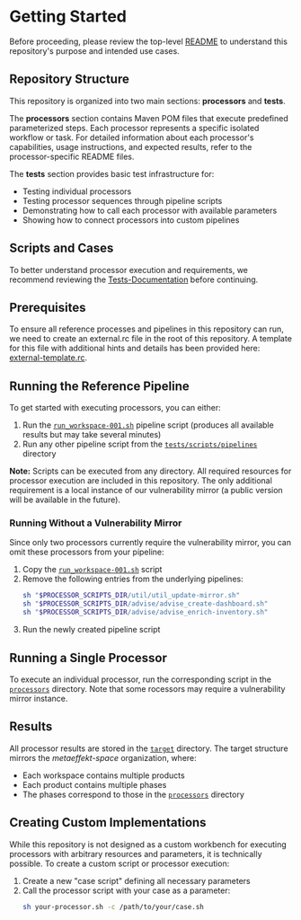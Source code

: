 # Getting Started

Before proceeding, please review the top-level [README](README.md) to understand this repository's purpose and intended 
use cases.

## Repository Structure

This repository is organized into two main sections: **processors** and **tests**.

The **processors** section contains Maven POM files that execute predefined parameterized steps. Each processor 
represents a specific isolated workflow or task. For detailed information about each processor's capabilities, usage 
instructions, and expected results, refer to the processor-specific README files.

The **tests** section provides basic test infrastructure for:
- Testing individual processors
- Testing processor sequences through pipeline scripts
- Demonstrating how to call each processor with available parameters
- Showing how to connect processors into custom pipelines

## Scripts and Cases

To better understand processor execution and requirements, we recommend reviewing the 
[Tests-Documentation](tests/README.md) before continuing.

## Prerequisites

To ensure all reference processes and pipelines in this repository can run, we need to create an external.rc file
in the root of this repository. A template for this file with additional hints and details has been provided here: 
[external-template.rc](external-template.rc).

## Running the Reference Pipeline

To get started with executing processors, you can either:

1. Run the [`run_workspace-001.sh`](tests/scripts/pipelines/run-all.sh) pipeline script (produces all available results but may take several minutes)
2. Run any other pipeline script from the [`tests/scripts/pipelines`](tests/scripts/pipelines) directory

**Note:** Scripts can be executed from any directory. All required resources for processor execution are included in 
this repository. The only additional requirement is a local instance of our vulnerability mirror (a public version will 
be available in the future).

### Running Without a Vulnerability Mirror

Since only two processors currently require the vulnerability mirror, you can omit these processors from your pipeline:

1. Copy the [`run_workspace-001.sh`](tests/scripts/pipelines/run-all.sh) script
2. Remove the following entries from the underlying pipelines:
   ```bash
   sh "$PROCESSOR_SCRIPTS_DIR/util/util_update-mirror.sh"
   sh "$PROCESSOR_SCRIPTS_DIR/advise/advise_create-dashboard.sh"
   sh "$PROCESSOR_SCRIPTS_DIR/advise/advise_enrich-inventory.sh"
   ```
3. Run the newly created pipeline script


## Running a Single Processor

To execute an individual processor, run the corresponding script in the [`processors`](tests/scripts/processors) directory. Note that some 
rocessors may require a vulnerability mirror instance.

## Results

All processor results are stored in the [`target`](tests/target) directory. The target structure mirrors the *metaeffekt-space* 
organization, where:
- Each workspace contains multiple products
- Each product contains multiple phases
- The phases correspond to those in the [`processors`](processors) directory

## Creating Custom Implementations

While this repository is not designed as a custom workbench for executing processors with arbitrary resources and 
parameters, it is technically possible. To create a custom script or processor execution:

1. Create a new "case script" defining all necessary parameters
2. Call the processor script with your case as a parameter:
   ```bash
   sh your-processor.sh -c /path/to/your/case.sh
   ```

